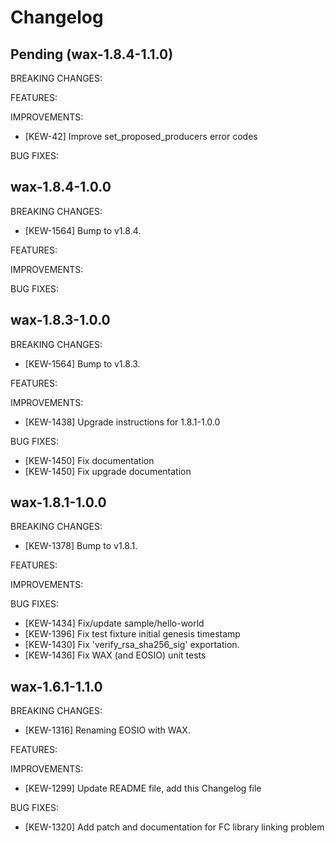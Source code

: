 # Changelog

## Pending (wax-1.8.4-1.1.0)

BREAKING CHANGES:

FEATURES:

IMPROVEMENTS:
- [KEW-42] Improve set_proposed_producers error codes

BUG FIXES:

## wax-1.8.4-1.0.0

BREAKING CHANGES:
- [KEW-1564] Bump to v1.8.4.

FEATURES:

IMPROVEMENTS:

BUG FIXES:

## wax-1.8.3-1.0.0

BREAKING CHANGES:
- [KEW-1564] Bump to v1.8.3.

FEATURES:

IMPROVEMENTS:
- [KEW-1438] Upgrade instructions for 1.8.1-1.0.0

BUG FIXES:
- [KEW-1450] Fix documentation
- [KEW-1450] Fix upgrade documentation

## wax-1.8.1-1.0.0

BREAKING CHANGES:
- [KEW-1378] Bump to v1.8.1.

FEATURES:

IMPROVEMENTS:

BUG FIXES:
- [KEW-1434] Fix/update sample/hello-world
- [KEW-1396] Fix test fixture initial genesis timestamp
- [KEW-1430] Fix 'verify_rsa_sha256_sig' exportation.
- [KEW-1436] Fix WAX (and EOSIO) unit tests

## wax-1.6.1-1.1.0

BREAKING CHANGES:
- [KEW-1316] Renaming EOSIO with WAX.

FEATURES:

IMPROVEMENTS:
- [KEW-1299] Update README file, add this Changelog file

BUG FIXES:
- [KEW-1320] Add patch and documentation for FC library linking problem
